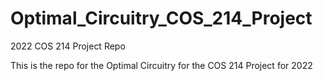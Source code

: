 # Optimal_Circuitry_COS_214_Project
2022 COS 214 Project Repo

This is the repo for the Optimal Circuitry for the COS 214 Project for 2022

